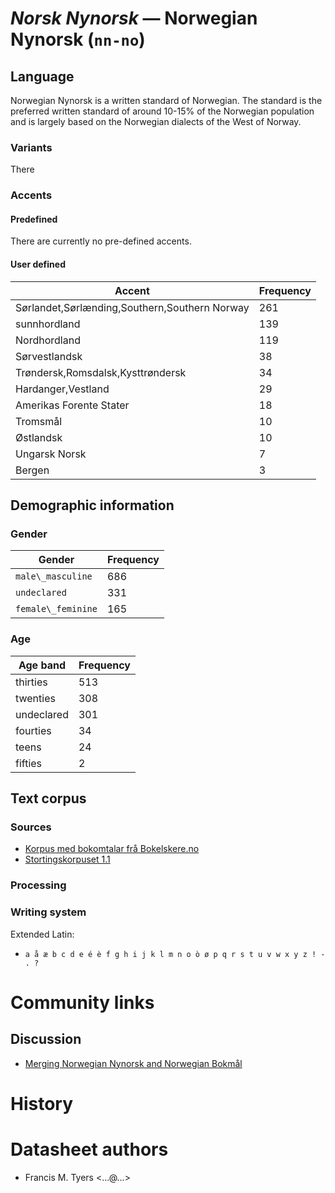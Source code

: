 # *Norsk Nynorsk* &mdash; Norwegian Nynorsk (`nn-no`)

## Language

Norwegian Nynorsk is a written standard of Norwegian. The standard is the preferred written 
standard of around 10-15% of the Norwegian population and is largely based on the Norwegian dialects
of the West of Norway.

### Variants

There 

### Accents

#### Predefined

There are currently no pre-defined accents.

#### User defined

| Accent                                        | Frequency |
|-----------------------------------------------|-----------|
| Sørlandet,Sørlænding,Southern,Southern Norway | 261 |
| sunnhordland | 139 |
| Nordhordland | 119 |
| Sørvestlandsk | 38 |
| Trøndersk,Romsdalsk,Kysttrøndersk | 34 |
| Hardanger,Vestland | 29 |
| Amerikas Forente Stater | 18 |
| Tromsmål | 10 |
| Østlandsk | 10 |
| Ungarsk Norsk | 7 |
| Bergen | 3 |

## Demographic information

### Gender

| Gender | Frequency |
|--------|-----------|
| `male\_masculine` | 686 |
| `undeclared` | 331 |
| `female\_feminine` | 165 |


### Age

| Age band | Frequency |
|----------|-----------|
| thirties | 513 |
| twenties | 308 |
| undeclared | 301 |
| fourties | 34 |
| teens | 24 |
| fifties | 2 |


## Text corpus

### Sources

* [Korpus med bokomtalar frå Bokelskere.no](https://www.nb.no/sprakbanken/en/resource-catalogue/oai-nb-no-sbr-53/)
* [Stortingskorpuset 1.1](https://www.nb.no/sprakbanken/ressurskatalog/oai-nb-no-sbr-58/)

### Processing

### Writing system

Extended Latin:
* `a å æ b c d e é è f g h i j k l m n o ò ø p q r s t u v w x y z ! - . ?`

# Community links

## Discussion

* [Merging Norwegian Nynorsk and Norwegian Bokmål](https://discourse.mozilla.org/t/merging-norwegian-nynorsk-and-norwegian-bokmal/130474)

# History

# Datasheet authors

* Francis M. Tyers <...@...>
